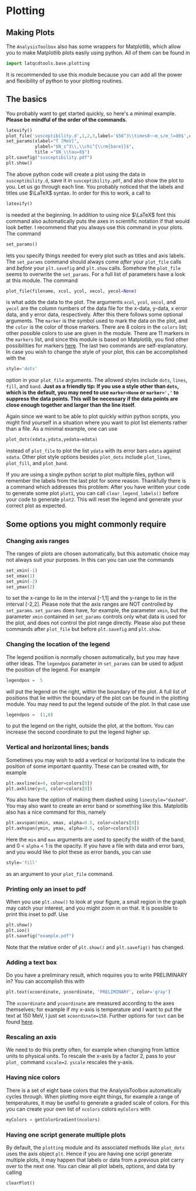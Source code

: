 # Plotting 

## Making Plots

The `AnalysisToolbox` also has some wrappers for Matplotlib, which allow you to make Matplotlib 
plots easily using python. All of them can be found in 
```Python
import latqcdtools.base.plotting
```
It is recommended to use this module because you can add all the power and flexibility of python 
to your plotting routines.

## The basics

You probably want to get started quickly, so here's a minimal example. **Please be mindful of the 
order of the commands.**
```Python
latexify()
plot_file('susceptibility.d',1,2,3,label='$56^3\\times8~~m_s/m_l=80$',color=colors[1],marker=markers_1[1])
set_params(xlabel="T [MeV]",
           ylabel="$N_s^3\\,\\chi^{\\rm{bare}}$",
           title ="$N_\\tau=8$")
plt.savefig("susceptibility.pdf")
plt.show()
```
The above python code will create a plot using the data in `susceptibility.d`, save it in 
`susceptibility.pdf`, and also show the plot to you. Let us go through each line. You probably 
noticed that the labels and titles use $\LaTeX$ syntax. In order for this to work, a call to
```Python
latexify()
```
is needed at the beginning. In addition to using nice $\LaTeX$ font this command also automatically 
puts the axes in scientific notation if that would look better. I recommend that you always use this 
command in your plots. The command
```Python
set_params()
```
lets you specify things needed for every plot such as titles and axis labels. The `set_params` 
command should always come _after_ your `plot_file` calls and _before_ your `plt.savefig` and 
`plt.show` calls. Somehow the `plot_file` seems to overwrite the `set_params`. For a full list 
of parameters have a look at this module. The command
```Python
plot_file(filename, xcol, ycol, xecol, yecol=None)
```
is what adds the data to the plot. The arguments `xcol`, `ycol`, `xecol`, and `yecol` are the column 
numbers of the data file for the x-data, y-data, x error data, and y error data, respectively. After 
this there follows some optional arguments. The `marker` is the symbol used to mark the data on the 
plot, and the `color` is the color of those markers. There are 8 colors in the `colors` list; 
other possible colors to use are given in the module. There are 11 markers in the `markers` list, 
and since this module is based on Matplotlib, you find other possibilities for markers 
[here](https://matplotlib.org/api/markers_api.html). The last two commands are self-explanatory. 
In case you wish to change the style of your plot, this can be accomplished with the
```Python
style='dots'
```
option in your `plot_file` arguments. The allowed styles include `dots`, `lines`, `fill`, and 
`band`. **Just as a friendly tip: If you use a style other than `dots`, which is the default, 
you may need to use `marker=None` or `marker=','` to suppress the data points. This will be 
necessary if the data points are close enough together and larger than the line itself.**

Again since we want to be able to plot quickly within python scripts, you might find yourself in 
a situation where you want to plot list elements rather than a file. As a minimal example, one can 
use
```Python
plot_dots(xdata,ydata,yedata=edata)
```
instead of `plot_file` to plot the list `ydata` with its error bars `edata` against `xdata`. 
Other plot style options besides `plot_dots` include `plot_lines`, `plot_fill`, and `plot_band`.

If you are using a single python script to plot multiple files, python will remember the labels 
from the last plot for some reason. Thankfully there is a command which addresses this problem: 
After you have written your code to generate some plot `plot1`, you can call `clear_legend_labels()` 
before your code to generate `plot2`. This will reset the legend and generate your correct 
plot as expected.

## Some options you might commonly require

### Changing axis ranges

The ranges of plots are chosen automatically, but this automatic choice may not always suit your 
purposes. In this can you can use the commands
```Python
set_xmin(-1)
set_xmax(1)
set_ymin(-2)
set_ymax(2)
```
to set the x-range to lie in the interval [-1,1] and the y-range to lie in the interval [-2,2]. 
Please note that the axis ranges are NOT controlled by `set_params`. `set_params` does have, for 
example, the parameter `xmin`, but the parameter `xmin` contained in `set_params` controls only 
what data is used for the plot, and does not control the plot range directly. Please also put 
these commands after `plot_file` but before `plt.savefig` and `plt.show`.

### Changing the location of the legend

The legend position is normally chosen automatically, but you may have other ideas. The 
`legendpos` parameter in `set_params` can be used to adjust the position of the legend. 
For example
```Python
legendpos =  5
```
will put the legend on the right, within the boundary of the plot. A full list of positions that 
lie within the boundary of the plot can be found in the plotting module. You may need to put the 
legend outside of the plot. In that case use
```Python
legendpos =  (1,0)
```
to put the legend on the right, outside the plot, at the bottom. You can increase the second 
coordinate to put the legend higher up.

### Vertical and horizontal lines; bands

Sometimes you may wish to add a vertical or horizontal line to indicate the position of some 
important quantity. These can be created with, for example
```Python
plt.axvline(x=0, color=colors[0])
plt.axhline(y=0, color=colors[0])
```
You also have the option of making them dashed using `linestyle="dashed"`. You may also want 
to create an error band or something like this. Matplotlib also has a nice command for this, 
namely
```Python
plt.axvspan(xmin, xmax, alpha=0.5, color=colors[0])
plt.axhspan(ymin, ymax, alpha=0.5, color=colors[0])
```
Here the `min` and `max` arguments are used to specify the width of the band, and 0 < `alpha` < 1 
is the opacity. If you have a file with data and error bars, and you would like to plot these as 
error bands, you can use
```Python
style='fill'
```
as an argument to your `plot_file` command.


### Printing only an inset to pdf

When you use `plt.show()` to look at your figure, a small region in the graph may catch your 
interest, and you might zoom in on that. It is possible to print this inset to pdf. 
Use
```Python
plt.show()
plt.ion()
plt.savefig("example.pdf")
```
Note that the relative order of `plt.show()` and `plt.savefig()` has changed.

### Adding a text box

Do you have a preliminary result, which requires you to write PRELIMINARY in? You can accomplish 
this with
```Python
plt.text(xcoordinate, ycoordinate, 'PRELIMINARY', color='gray')
```
The `xcoordinate` and `ycoordinate` are measured according to the axes themselves; for example if 
my x-axis is temperature and I want to put the text at 150 MeV, I just set `xcoordinate=150`. 
Further options for `text` can be found 
[here](https://matplotlib.org/stable/api/_as_gen/matplotlib.pyplot.text.html).

### Rescaling an axis

We need to do this pretty often, for example when changing from lattice units to physical units. To 
rescale the x-axis by a factor 2, pass to your `plot_` command `xscale=2`. `yscale` rescales the y-axis.

### Having nice colors

There is a set of eight base colors that the AnalysisToolbox automatically cycles through. When plotting more
eight things, for example a range of temperatures, it may be useful to generate a graded scale of colors.
For this you can create your own list of `ncolors` colors `myColors` with
```Python
myColors = getColorGradient(ncolors)
``` 

### Having one script generate multiple plots

By default, the `plotting` module and its associated methods like `plot_dots` uses the axis object `plt`. 
Hence if you are having one script generate multiple plots, it may happen that labels or data from a previous
plot carry over to the next one. You can clear all plot labels, options, and data by calling
```Python
clearPlot()
``` 
